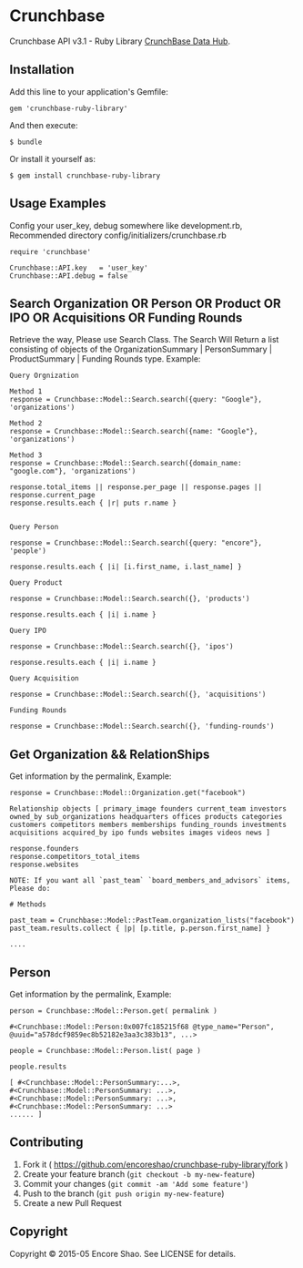 # Crunchbase

Crunchbase API v3.1 - Ruby Library [CrunchBase Data Hub](https://data.crunchbase.com/v3.1/docs/using-the-api).

## Installation

Add this line to your application's Gemfile:

    gem 'crunchbase-ruby-library'

And then execute:

    $ bundle

Or install it yourself as:

    $ gem install crunchbase-ruby-library

## Usage Examples

Config your user_key, debug somewhere like development.rb, Recommended directory config/initializers/crunchbase.rb

    require 'crunchbase'

    Crunchbase::API.key   = 'user_key'
    Crunchbase::API.debug = false

## Search Organization OR Person OR Product OR IPO OR Acquisitions OR Funding Rounds

Retrieve the way, Please use Search Class. The Search Will Return a list consisting of objects of the OrganizationSummary | PersonSummary | ProductSummary | Funding Rounds type. Example:

    Query Orgnization

    Method 1
    response = Crunchbase::Model::Search.search({query: "Google"}, 'organizations')

    Method 2
    response = Crunchbase::Model::Search.search({name: "Google"}, 'organizations')

    Method 3
    response = Crunchbase::Model::Search.search({domain_name: "google.com"}, 'organizations')

    response.total_items || response.per_page || response.pages || response.current_page
    response.results.each { |r| puts r.name }


    Query Person

    response = Crunchbase::Model::Search.search({query: "encore"}, 'people')

    response.results.each { |i| [i.first_name, i.last_name] }

    Query Product

    response = Crunchbase::Model::Search.search({}, 'products')

    response.results.each { |i| i.name }

    Query IPO

    response = Crunchbase::Model::Search.search({}, 'ipos')

    response.results.each { |i| i.name }

    Query Acquisition

    response = Crunchbase::Model::Search.search({}, 'acquisitions')

    Funding Rounds

    response = Crunchbase::Model::Search.search({}, 'funding-rounds')

## Get Organization && RelationShips

Get information by the permalink, Example:

    response = Crunchbase::Model::Organization.get("facebook")

    Relationship objects [ primary_image founders current_team investors owned_by sub_organizations headquarters offices products categories customers competitors members memberships funding_rounds investments acquisitions acquired_by ipo funds websites images videos news ]

    response.founders
    response.competitors_total_items
    response.websites

    NOTE: If you want all `past_team` `board_members_and_advisors` items, Please do:

    # Methods

    past_team = Crunchbase::Model::PastTeam.organization_lists("facebook")
    past_team.results.collect { |p| [p.title, p.person.first_name] }

    ....

## Person

Get information by the permalink, Example:

    person = Crunchbase::Model::Person.get( permalink )

    #<Crunchbase::Model::Person:0x007fc185215f68 @type_name="Person", @uuid="a578dcf9859ec8b52182e3aa3c383b13", ...>

    people = Crunchbase::Model::Person.list( page )

    people.results

    [ #<Crunchbase::Model::PersonSummary:...>,
    #<Crunchbase::Model::PersonSummary: ...>,
    #<Crunchbase::Model::PersonSummary: ...>,
    #<Crunchbase::Model::PersonSummary: ...>
    ...... ]

## Contributing

1. Fork it ( https://github.com/encoreshao/crunchbase-ruby-library/fork )
2. Create your feature branch (`git checkout -b my-new-feature`)
3. Commit your changes (`git commit -am 'Add some feature'`)
4. Push to the branch (`git push origin my-new-feature`)
5. Create a new Pull Request

## Copyright

Copyright © 2015-05 Encore Shao. See LICENSE for details.
